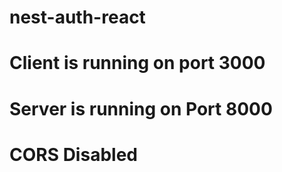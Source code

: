 # nest-auth-react

# Client is running on port 3000
# Server is running on Port 8000

# CORS Disabled
